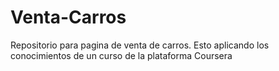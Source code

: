 # Venta-Carros
Repositorio para pagina de venta de carros. Esto aplicando los conocimientos de un curso de la plataforma Coursera
